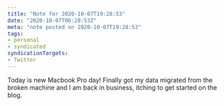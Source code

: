```yaml
---
title: "Note for 2020-10-07T19:28:53"
date: "2020-10-07T06:28:53Z"
meta: "note posted on 2020-10-07T19:28:53"
tags:
- personal
- syndicated
syndicationTargets:
- Twitter
---
```

Today is new Macbook Pro day! Finally got my data migrated from the broken machine and I am back in business, itching to get started on the blog.
